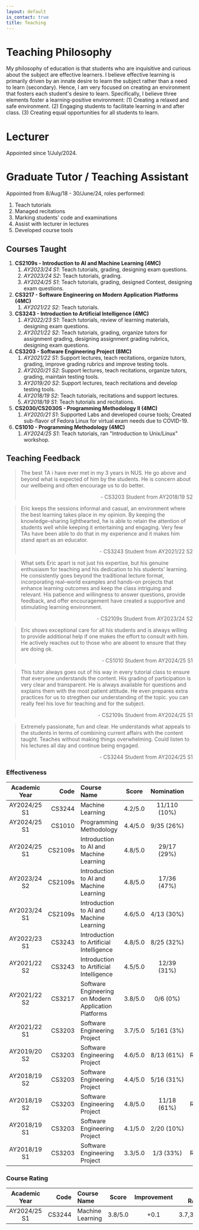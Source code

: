 ```yaml
---
layout: default
is_contact: true
title: Teaching
---
```


# Teaching Philosophy

My philosophy of education is that students who are inquisitive and curious about the subject are effective learners. I believe effective learning is primarily driven by an innate desire to learn the subject rather than a need to learn (secondary). Hence, I am very focused on creating an environment that fosters each student's desire to learn. Specifically, I believe three elements foster a learning-positive environment: (1) Creating a relaxed and safe environment. (2) Engaging students to facilitate learning in and after class. (3) Creating equal opportunities for all students to learn. 

# Lecturer

Appointed since 1/July/2024.

# Graduate Tutor / Teaching Assistant

Appointed from 8/Aug/18 - 30/June/24, roles performed:

1. Teach tutorials
2. Managed recitations
3. Marking students' code and examinations
4. Assist with lecturer in lectures
4. Developed course tools

## Courses Taught

<!-- 
        * W3 - Tutorial 1: [Slides](/teaching/AY2324S2/CS2109s/T01_Tutorial_Slides.pdf), [Notes](/teaching/AY2324S2/CS2109s/T01_Tutorial.pdf)
        * W4 - Tutorial 2: [Slides](/teaching/AY2324S2/CS2109s/T02_Tutorial_Slides.pdf), [Notes](/teaching/AY2324S2/CS2109s/T02_Tutorial.pdf)
        * W5 - Tutorial 3: [Slides](/teaching/AY2324S2/CS2109s/T03_Tutorial_Slides.pdf), [Notes](/teaching/AY2324S2/CS2109s/T03_Tutorial.pdf)
        * W6 - Tutorial 4: [Slides](/teaching/AY2324S2/CS2109s/T04_Tutorial_Slides.pdf), [Notes](/teaching/AY2324S2/CS2109s/T04_Tutorial.pdf)
        * W8 - Tutorial 5: [Slides](/teaching/AY2324S2/CS2109s/T05_Tutorial_Slides.pdf), [Notes](/teaching/AY2324S2/CS2109s/T05_Tutorial.pdf)
        * W9 - Tutorial 6: [Slides](/teaching/AY2324S2/CS2109s/T06_Tutorial_Slides.pdf), [Notes](/teaching/AY2324S2/CS2109s/T06_Tutorial.pdf)
        * W10 - Tutorial 7: [Slides](/teaching/AY2324S2/CS2109s/T07_Tutorial_Slides.pdf), [Notes](/teaching/AY2324S2/CS2109s/T07_Tutorial.pdf)
        * W11 - Tutorial 8: [Slides](/teaching/AY2324S2/CS2109s/T08_Tutorial_Slides.pdf), [Notes](/teaching/AY2324S2/CS2109s/T08_Tutorial.pdf)
        * W12 - Tutorial 9: [Slides](/teaching/AY2324S2/CS2109s/T09_Tutorial_Slides.pdf), [Notes](/teaching/AY2324S2/CS2109s/T09_Tutorial.pdf)
        * W13 - Tutorial 10: [Slides](/teaching/AY2324S2/CS2109s/T10_Tutorial_Slides.pdf), [Notes](/teaching/AY2324S2/CS2109s/T10_Tutorial.pdf) 
-->

1. **CS2109s - Introduction to AI and Machine Learning (4MC)** 
    1. _AY2023/24 S1_: Teach tutorials, grading, designing exam questions.
    1. _AY2023/24 S2_: Teach tutorials, grading.
    1. _AY2024/25 S1_: Teach tutorials, grading, designed Contest, designing exam questions.
1. **CS3217 - Software Engineering on Modern Application Platforms (4MC)** 
    1. _AY2021/22 S2_: Teach tutorials.
1. **CS3243 - Introduction to Artificial Intelligence (4MC)** 
    1. _AY2022/23 S1_: Teach tutorials, review of learning materials, designing exam questions.
    1. _AY2021/22 S2_: Teach tutorials, grading, organize tutors for assignment grading, designing assignment grading rubrics, designing exam questions.
1. **CS3203 - Software Engineering Project (8MC)** 
    1. _AY2021/22 S1_: Support lectures, teach recitations, organize tutors, grading, improve grading rubrics and improve testing tools.
    1. _AY2020/21 S2_: Support lectures, teach recitations, organize tutors, grading, maintain testing tools.
    1. _AY2019/20 S2_: Support lectures, teach recitations and develop testing tools.
    1. _AY2018/19 S2_: Teach tutorials, recitations and support lectures.
    1. _AY2018/19 S1_: Teach tutorials and recitations.
1. **CS2030/CS2030S - Programming Methodology II (4MC)** 
    1. _AY2020/21 S1_: Supported Labs and developed course tools; Created sub-flavor of Fedora Linux for virtual exam needs due to COVID-19.
1. **CS1010 - Programming Methodology (4MC)** 
    1. _AY2024/25 S1_: Teach tutorials, ran "Introduction to Unix/Linux" workshop.
        <!-- * W0 - Introduction to Unix/Linux: [Slides](/teaching/tools/nix_slides.pdf) [Video](https://youtu.be/975JMI9zP-8)
        * W3 - Tutorial 1: [Notes](/teaching/AY2425S1/CS1010/T01_notes.pdf)
        * W4 - Tutorial 2: [Notes](/teaching/AY2425S1/CS1010/T02_notes.pdf)
        * W5 - Tutorial 3: [Notes](/teaching/AY2425S1/CS1010/T03_notes.pdf)
        * W6 - Tutorial 4: [Notes](/teaching/AY2425S1/CS1010/T04_notes.pdf)
        * W7 - Tutorial 5: [Slides](/teaching/AY2425S1/CS1010/T05_slides.pdf), [Notes](/teaching/AY2425S1/CS1010/T05_notes.pdf)
        * W8 - Tutorial 6: [Notes](/teaching/AY2425S1/CS1010/T06_notes.pdf)
        * W9 - Tutorial 7: [P20.1](/teaching/AY2425S1/CS1010/P20.1.html), [Notes](/teaching/AY2425S1/CS1010/T07_notes.pdf)
        * W10 - Tutorial 8: [problem21.c](https://gist.github.com/eric-vader/24154d2a088f1b38177739662df01389), [problem22.1.c](https://gist.github.com/eric-vader/6bfda71ad233e262d7e076cc3cdcf5d0), [problem22.2.c](https://gist.github.com/eric-vader/0cff72d2f14f97e63af4333435109466), [Notes](/teaching/AY2425S1/CS1010/T08_notes.pdf)
        * W11 - Tutorial 9: [problem24.1.c](https://gist.github.com/eric-vader/e4fff61ebac3614339f5de9a95f56fb9), [Notes](/teaching/AY2425S1/CS1010/T09_notes.pdf)
        * W12 - Tutorial 10: [Notes](/teaching/AY2425S1/CS1010/finals.pdf) -->

## Teaching Feedback

> The best TA i have ever met in my 3 years in NUS. He go above and beyond what is expected of him by the students. He is concern about our wellbeing and often encourage us to do better. 
> <p style="text-align: right">- CS3203 Student from AY2018/19 S2</p>

> Eric keeps the sessions informal and casual, an environment where the best learning takes place in my opinion. By keeping the
knowledge–sharing lighthearted, he is able to retain the attention of students well while keeping it entertaining and engaging. Very
few TAs have been able to do that in my experience and it makes him stand apart as an educator.
> <p style="text-align: right">- CS3243 Student from AY2021/22 S2</p>

> What sets Eric apart is not just his expertise, but his genuine enthusiasm for teaching and his dedication to his students' learning. He consistently goes beyond the traditional lecture format, incorporating real–world examples and hands–on projects that enhance learning outcomes and keep the class intriguing and relevant. His patience and willingness to answer questions, provide feedback, and offer encouragement have created a supportive and stimulating learning environment.
> <p style="text-align: right">- CS2109s Student from AY2023/24 S2</p>

> Eric shows exceptional care for all his students and is always willing to provide additional help if one makes the effort to consult
with him. He actively reaches out to those who are absent to ensure that they are doing ok.
> <p style="text-align: right">- CS1010 Student from AY2024/25 S1</p>

> This tutor always goes out of his way in every tutorial class to ensure that everyone understands the content. His grading of
participation is very clear and transparent. He is always available for questions and explains them with the most patient attitude. He
even prepares extra practices for us to stregthen our understanding of the topic. you can really feel his love for teaching and for the
subject.
> <p style="text-align: right">- CS2109s Student from AY2024/25 S1</p>

> Extremely passionate, fun and clear. He understands what appeals to the students in terms of combining current affairs with the
content taught. Teaches without making things overwhelming. Could listen to his lectures all day and continue being engaged.
> <p style="text-align: right">- CS3244 Student from AY2024/25 S1</p>

### Effectiveness

Academic Year | Code | Course Name | Score | Nomination | Type
:-:|-:|:-|:-:|:-:|-:
AY2024/25 S1 | CS3244 | Machine Learning | 4.2/5.0 | 11/110 (10%) | Lectures
AY2024/25 S1 | CS1010 | Programming Methodology | 4.4/5.0 | 9/35 (26%) | Tutorial
AY2024/25 S1 | CS2109s | Introduction to AI and Machine Learning | 4.8/5.0 | 29/17 (29%) | Tutorial
AY2023/24 S2 | CS2109s | Introduction to AI and Machine Learning | 4.8/5.0 | 17/36 (47%) | Tutorial
AY2023/24 S1 | CS2109s | Introduction to AI and Machine Learning | 4.6/5.0 | 4/13 (30%) | Tutorial
AY2022/23 S1 | CS3243 | Introduction to Artificial Intelligence | 4.8/5.0 | 8/25 (32%) | Tutorial
AY2021/22 S2 | CS3243 | Introduction to Artificial Intelligence | 4.5/5.0 | 12/39 (31%) | Tutorial
AY2021/22 S2 | CS3217 | Software Engineering on Modern Application Platforms | 3.8/5.0 | 0/6 (0%) | Tutorial
AY2021/22 S1 | CS3203 | Software Engineering Project | 3.7/5.0 | 5/161 (3%) | Lecture
AY2019/20 S2 | CS3203 | Software Engineering Project | 4.6/5.0 | 8/13 (61%) |  Recitation
AY2018/19 S2 | CS3203 | Software Engineering Project | 4.4/5.0 | 5/16 (31%) | Tutorial
AY2018/19 S2 | CS3203 | Software Engineering Project | 4.8/5.0 | 11/18 (61%) | Recitation
AY2018/19 S1 | CS3203 | Software Engineering Project | 4.1/5.0 | 2/20 (10%) | Tutorial
AY2018/19 S1 | CS3203 | Software Engineering Project | 3.3/5.0 | 1/3 (33%) | Recitation

### Course Rating

Academic Year | Code | Course Name | Score | Improvement | Past Ratings
:-:|-:|:-|:-:|:-:|-:
AY2024/25 S1 | CS3244 | Machine Learning | 3.8/5.0 | +0.1 | 3.7,3.7,3.6
